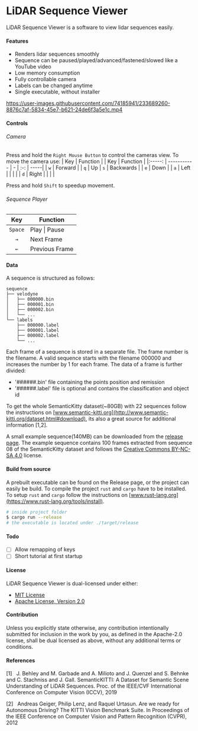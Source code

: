 # LiDAR Sequence Viewer
LiDAR Sequence Viewer is a software to view lidar sequences easily.

#### Features
- Renders lidar sequences smoothly 
- Sequence can be paused/played/advanced/fastened/slowed like a YouTube video 
- Low memory consumption
- Fully controllable camera
- Labels can be changed anytime
- Single executable, without installer

https://user-images.githubusercontent.com/74185941/233689260-8876c7af-5834-45e7-b621-24de6f3a5e1c.mp4

#### Controls
###### Camera
Press and hold the `Right Mouse Button` to control the cameras view.
To move the camera use:
| Key           | Function | | Key | Function |
|:-----:   | ----------- | - | :-: | -----|
| `w`        | Forward | | `q`     | Up
| `s`     | Backwards |  | `e`     | Down |
| `a`     | Left |  | | |
| `d`     | Right |  | | |

Press and hold `Shift` to speedup movement. 

###### Sequence Player
| Key           | Function |
|:-----:   | ----------- |  
|`Space`   | Play \| Pause | 
| `→`     | Next Frame |
| `←`     | Previous Frame |

#### Data
A sequence is structured as follows:
```
sequence
├── velodyne
│   ├── 000000.bin
│   ├── 000001.bin
│   ├── 000002.bin
│   └── ...
└── labels
    ├── 000000.label
    ├── 000001.label
    ├── 000002.label
    └── ...
```
Each frame of a sequence is stored in a separate file. The frame number is the filename. 
A valid sequence starts with the filename 000000 and increases the number by 1 for each frame. The data of a frame is further divided:
- '######.bin' file containing the points position and remission
- '######.label' file is optional and contains  the classification and object id
  
To get the whole SemanticKitty dataset(~80GB) with 22 sequences follow the instructions on [www.semantic-kitti.org](http://www.semantic-kitti.org/dataset.html#download), its also a great source for additional information [1,2].

A small example sequence(140MB) can be downloaded from the [release page](TODO). The example sequence contains 100 frames extracted from sequence 08 of the SemanticKitty dataset and follows the [Creative Commons BY-NC-SA 4.0](https://creativecommons.org/licenses/by-nc-sa/4.0/) license.

#### Build from source
A prebuilt executable can be found on the Release page, or the project can easily be build.
To compile the project `rust` and `cargo` have to be installed. To setup `rust` and `cargo` follow the instructions on [www.rust-lang.org](https://www.rust-lang.org/tools/install).

```bash
# inside project folder
$ cargo run --release
# the executable is located under ./target/release
```
#### Todo
- [ ] Allow remapping of keys
- [ ] Short tutorial at first startup

#### License
LiDAR Sequence Viewer is dual-licensed under either:
- [MIT License](../main/LICENSE-MIT)
- [Apache License, Version 2.0](../main/LICENSE-APACHE) 

#### Contribution
Unless you explicitly state otherwise, any contribution intentionally submitted for inclusion in the work by you, as defined in the Apache-2.0 license, shall be dual licensed as above, without any additional terms or conditions.

#### References
[1]&nbsp;&nbsp;&nbsp;J. Behley and M. Garbade and A. Milioto and J. Quenzel and S. Behnke and C. Stachniss and J. Gall. SemanticKITTI: A Dataset for Semantic Scene Understanding of LiDAR Sequences. Proc. of the IEEE/CVF International Conference on Computer Vision (ICCV), 2019

[2]&nbsp;&nbsp;&nbsp;Andreas Geiger, Philip Lenz, and Raquel Urtasun. Are we ready for Autonomous Driving? The KITTI Vision Benchmark Suite. In Proceedings of the IEEE Conference on Computer Vision and Pattern Recognition (CVPR), 2012
